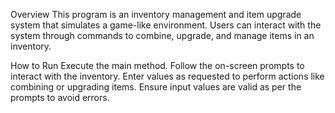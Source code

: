 Overview
This program is an inventory management and item upgrade system that simulates a game-like environment. Users can interact with the system through commands to combine, upgrade, and manage items in an inventory.

How to Run
Execute the main method.
Follow the on-screen prompts to interact with the inventory. Enter values as requested to perform actions like combining or upgrading items.
Ensure input values are valid as per the prompts to avoid errors.
